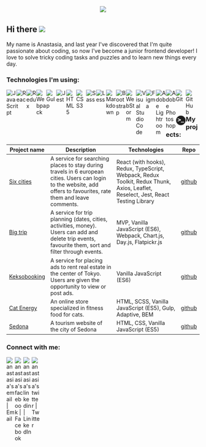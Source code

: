 <p align="center">
    <img src="https://user-images.githubusercontent.com/60597097/115143514-7bd02b00-a050-11eb-8d38-b737718c04ae.jpg" width="400" />
</p>

## Hi there <img src="https://media.giphy.com/media/hvRJCLFzcasrR4ia7z/giphy.gif" width="25px">

My name is Anastasia, and last year I've discovered that I'm quite passionate about coding, so now I've become a junior frontend developer! I love to solve tricky coding tasks and puzzles and to learn new things every day.

### Technologies I'm using:

<p>
  <img align="left" alt="JavaScript" width="26px" src="https://user-images.githubusercontent.com/60597097/115155172-59a5cf80-a087-11eb-9da2-9928689f056b.png" />
  <img align="left" alt="React" width="26px" src="https://user-images.githubusercontent.com/60597097/115155589-63c8cd80-a089-11eb-9991-cfbc9be06084.png" />
  <img align="left" alt="Redux" width="26px" src="https://user-images.githubusercontent.com/60597097/115155096-0469be00-a087-11eb-84b2-61c1b9911b0d.png" />
  <img align="left" alt="Webpack" width="26px" src="https://user-images.githubusercontent.com/60597097/115155057-ca002100-a086-11eb-90b4-764644e8951f.png" />
  <img align="left" alt="Gulp" width="26px" src="https://user-images.githubusercontent.com/60597097/115155747-e8b3e700-a089-11eb-9a8f-140fa727baa2.png" />
  <img align="left" alt="Jest" width="26px" src="https://user-images.githubusercontent.com/60597097/115155147-3ed35b00-a087-11eb-92c0-842c4f2f9791.png" />
  <img align="left" alt="HTML5" width="26px" src="https://user-images.githubusercontent.com/60597097/115154977-5fe77c00-a086-11eb-9962-60213a5b3105.png" />
  <img align="left" alt="CSS3" width="26px" src="https://user-images.githubusercontent.com/60597097/115155581-590e3880-a089-11eb-8c35-6444f3c7422c.png" />
  <img align="left" alt="Sass" width="26px" src="https://user-images.githubusercontent.com/60597097/115155078-e9974980-a086-11eb-9f2b-5499de501e3e.png" />
  <img align="left" alt="Less" width="26px" src="https://user-images.githubusercontent.com/60597097/115155122-1ea39c00-a087-11eb-9aed-f59733b40ff7.png" />
  <img align="left" alt="Markdown" width="26px" src="https://user-images.githubusercontent.com/60597097/115155532-16e4f700-a089-11eb-815b-2b329eedf25d.png" />
  <img align="left" alt="Bootstrap" width="26px" src="https://user-images.githubusercontent.com/60597097/115155568-472c9580-a089-11eb-8676-fa8221a8a960.png" />
  <img align="left" alt="WebStorm" width="26px" src="https://user-images.githubusercontent.com/60597097/115154954-39294580-a086-11eb-8b9b-64ff8773688f.png" />
  <img align="left" alt="Visual Studio Code" width="26px" src="https://user-images.githubusercontent.com/60597097/115154925-126b0f00-a086-11eb-8eec-306c71338b7b.png" />
  <img align="left" alt="Figma" width="26px" src="https://user-images.githubusercontent.com/60597097/115155637-94a90280-a089-11eb-9564-69624c3f0d4c.png" />
   <img align="left" alt="Adobe Lightroom" width="26px" src="https://user-images.githubusercontent.com/60597097/115155659-9d99d400-a089-11eb-9c42-cc407342757a.png" />
  <img align="left" alt="Adobe Photoshop" width="26px" src="https://user-images.githubusercontent.com/60597097/115155670-a7233c00-a089-11eb-926a-8dce33efd837.png" />
  <img align="left" alt="Git" width="26px" src="https://user-images.githubusercontent.com/60597097/115155728-db96f800-a089-11eb-8c78-37318d4d38ab.png" />
  <img align="left" alt="GitHub" width="26px" src="https://user-images.githubusercontent.com/60597097/115155723-d2a62680-a089-11eb-8c64-d218b679e254.png" />
  <img align="left" alt="Terminal" width="26px" src="https://raw.githubusercontent.com/github/explore/80688e429a7d4ef2fca1e82350fe8e3517d3494d/topics/terminal/terminal.png" />
</p>


<br/><br/>

### My projects:

| Project name        | Description          | Technologies        |Repo        |
| ------------- | ------------- | ----- | ----- |
| [Six cities](https://six-cities-ana-izotova.vercel.app)| A service for searching places to stay during travels in 6 european cities. Users can login to the website, add offers to favourites, rate them and leave comments. | React (with hooks), Redux, TypeScript, Webpack, Redux Toolkit, Redux Thunk, Axios, Leaflet, Reselect, Jest, React Testing Library | [github](https://github.com/ana-izotova/1385139-six-cities-6)
| [Big trip](https://big-trip-ana-izotova.vercel.app)| A service for trip planning (dates, cities, activities, money). Users can add and delete trip events, favourite them, sort and filter through events. | MVP, Vanilla JavaScript (ES6), Webpack, Chart.js, Day.js, Flatpickr.js | [github](https://github.com/ana-izotova/1385139-big-trip-13)
| [Keksobooking](https://keksobooking-ana-izotova.vercel.app) | A service for placing ads to rent real estate in the center of Tokyo. Users are given the opportunity to view or post ads. | Vanilla JavaScript (ES6) | [github](https://github.com/ana-izotova/1385139-keksobooking-21)
| [Cat Energy](https://cat-energy-ana-izotova.vercel.app) | An online store specialized in fitness food for cats. | HTML, SCSS, Vanilla JavaScript (ES5), Gulp, Adaptive, BEM | [github](https://github.com/ana-izotova/1385139-cat-energy-20)
| [Sedona](https://sedona-ana-izotova.vercel.app) | A tourism website of the city of Sedona | HTML, CSS, Vanilla JavaScript (ES5) | [github](https://github.com/ana-izotova/1385139-sedona-28)

### Connect with me:

[<img align="left" alt="anastasia's email | Email" width="22px" src="https://cdn.jsdelivr.net/npm/simple-icons@v3/icons/gmail.svg" />][gmail]
[<img align="left" alt="anastasia's facebook | Facebook" width="22px" src="https://user-images.githubusercontent.com/60597097/115196596-c4dbba00-a0f8-11eb-9643-ee35ce21898a.png" />][facebook]
[<img align="left" alt="anastasia's linkedin | LinkedIn" width="22px" src="https://cdn.jsdelivr.net/npm/simple-icons@v3/icons/linkedin.svg" />][linkedin]
[<img align="left" alt="anastasia's twitter | Twitter" width="22px" src="https://cdn.jsdelivr.net/npm/simple-icons@v3/icons/twitter.svg" />][twitter]

[gmail]: mailto:ana.izotova@gmail.com
[facebook]: https://www.facebook.com/izotova.ana
[linkedin]: https://www.linkedin.com/in/anastasia-izotova/
[twitter]: https://twitter.com/junkie_junk
